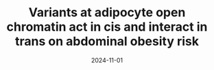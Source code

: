 ---
title: "Variants at adipocyte open chromatin act in cis and interact in trans on abdominal obesity risk"
collection: Posters
category: Posters
permalink: /publication/Poster_ASHG_2024
date: 2024-11-01
venue: ASHG
citation: 'Sukhatme, MG et al. (2024, November). Variants at adipocyte open chromatin act in cis and interact in trans on abdominal obesity risk [Poster presentation]. Annual meeting of the American Society of Human Genetics (ASHG), Denver, Colorado, USA.'
---